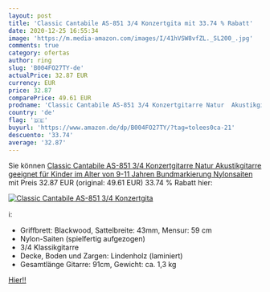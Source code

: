 ```yaml
---
layout: post
title: 'Classic Cantabile AS-851 3/4 Konzertgita mit 33.74 % Rabatt'
date: 2020-12-25 16:55:34
image: 'https://m.media-amazon.com/images/I/41hVSW8vfZL._SL200_.jpg'
comments: true
category: ofertas
author: ring
slug: 'B004FO27TY-de'
actualPrice: 32.87 EUR
currency: EUR
price: 32.87
comparePrice: 49.61 EUR
prodname: 'Classic Cantabile AS-851 3/4 Konzertgitarre Natur  Akustikgitarre  geeignet für Kinder im Alter von 9-11 Jahren  Bundmarkierung  Nylonsaiten '
country: 'de'
flag: '🇩🇪'
buyurl: 'https://www.amazon.de/dp/B004FO27TY/?tag=tolees0ca-21'
descuento: '33.74'
average: '32.87'
---
```


Sie können [Classic Cantabile AS-851 3/4 Konzertgitarre Natur  Akustikgitarre  geeignet für Kinder im Alter von 9-11 Jahren  Bundmarkierung  Nylonsaiten ](https://www.amazon.de/dp/B004FO27TY/?tag=tolees0ca-21) mit Preis 32.87 EUR (original: 49.61 EUR) 33.74 % Rabatt hier:

[![Classic Cantabile AS-851 3/4 Konzertgita](https://m.media-amazon.com/images/I/41hVSW8vfZL._SL200_.jpg)](https://www.amazon.de/dp/B004FO27TY/?tag=tolees0ca-21)

ℹ️:

- Griffbrett: Blackwood, Sattelbreite: 43mm, Mensur: 59 cm
- Nylon-Saiten (spielfertig aufgezogen)
- 3/4 Klassikgitarre
- Decke, Boden und Zargen: Lindenholz (laminiert)
- Gesamtlänge Gitarre: 91cm, Gewicht: ca. 1,3 kg

[Hier!!](https://www.amazon.de/dp/B004FO27TY/?tag=tolees0ca-21)
